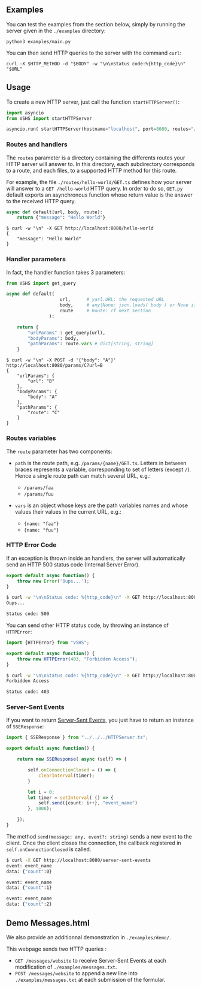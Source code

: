 ## Examples

You can test the examples from the section below, simply by running the server given in the `./examples` directory:
```shell
python3 examples/main.py
```

You can then send HTTP queries to the server with the command `curl`:
```shell
curl -X $HTTP_METHOD -d "$BODY" -w "\n\nStatus code:%{http_code}\n" "$URL"
```

## Usage

To create a new HTTP server, just call the function `startHTTPServer()`:
```python
import asyncio
from VSHS import startHTTPServer

asyncio.run( startHTTPServer(hostname="localhost", port=8080, routes="/routes") )
```

### Routes and handlers

The `routes` parameter is a directory containing the differents routes your HTTP server will answer to. In this directory, each subdirectory corresponds to a route, and each files, to a supported HTTP method for this route.

For example, the file `./routes/hello-world/GET.ts` defines how your server will answer to a `GET /hello-world` HTTP query. In order to do so, `GET.py` default exports an asynchronous function whose return value is the answer to the received HTTP query.

```python
async def default(url, body, route):
	return {"message": "Hello World"}
```

```shell
$ curl -w "\n" -X GET http://localhost:8080/hello-world
{
	"message": "Hello World"
}
```

### Handler parameters

In fact, the handler function takes 3 parameters:
```python
from VSHS import get_query

async def default(
					url,	  # yarl.URL: the requested URL
					body,	  # any|None: json.loads( body ) or None if empty body.
					route     # Route: cf next section
				):

	return {
		"urlParams" : get_query(url),
		"bodyParams": body,
		"pathParams": route.vars # dict[string, string]
	}
```

```shell
$ curl -w "\n" -X POST -d '{"body": "A"}' http://localhost:8080/params/C?url=B
{
    "urlParams": {
        "url": "B"
    },
    "bodyParams": {
        "body": "A"
    },
    "pathParams": {
        "route": "C"
    }
}
```

### Routes variables

The `route` parameter has two components:

- `path` is the route path, e.g. `/params/{name}/GET.ts`. Letters in between braces represents a variable, corresponding to set of letters (except `/`). Hence a single route path can match several URL, e.g.:
  - `/params/faa`
  - `/params/fuu`

- `vars` is an object whose keys are the path variables names and whose values their values in the current URL, e.g.:
  - `{name: "faa"}`
  - `{name: "fuu"}`


### HTTP Error Code

If an exception is thrown inside an handlers, the server will automatically send an HTTP 500 status code (Internal Server Error).

```typescript
export default async function() {
	throw new Error('Oups...');
}
```

```bash
$ curl -w "\n\nStatus code: %{http_code}\n" -X GET http://localhost:8080/exception
Oups...

Status code: 500
```

You can send other HTTP status code, by throwing an instance of `HTTPError`:
```typescript
import {HTTPError} from "VSHS";

export default async function() {
	throw new HTTPError(403, "Forbidden Access");
}
```

```bash
$ curl -w "\n\nStatus code: %{http_code}\n" -X GET http://localhost:8080/http-error
Forbidden Access

Status code: 403
```

### Server-Sent Events

If you want to return [Server-Sent Events](https://developer.mozilla.org/en-US/docs/Web/API/Server-sent_events/Using_server-sent_events), you just have to return an instance of `SSEResponse`:
```typescript
import { SSEResponse } from "../../../HTTPServer.ts";

export default async function() {

	return new SSEResponse( async (self) => {

		self.onConnectionClosed = () => {
			clearInterval(timer);
		}

		let i = 0;
		let timer = setInterval( () => {
			self.send({count: i++}, "event_name")
		}, 1000);

	});
}
```

The method `send(message: any, event?: string)` sends a new event to the client. Once the client closes the connection, the callback registered in `self.onConnectionClosed` is called.

```bash
$ curl -X GET http://localhost:8080/server-sent-events
event: event_name
data: {"count":0}

event: event_name
data: {"count":1}

event: event_name
data: {"count":2}
```

## Demo Messages.html

We also provide an additionnal demonstration in `./examples/demo/`.

This webpage sends two HTTP queries :
- `GET /messages/website` to receive Server-Sent Events at each modification of `./examples/messages.txt`.
- `POST /messages/website` to append a new line into `./examples/messages.txt` at each submission of the formular.
